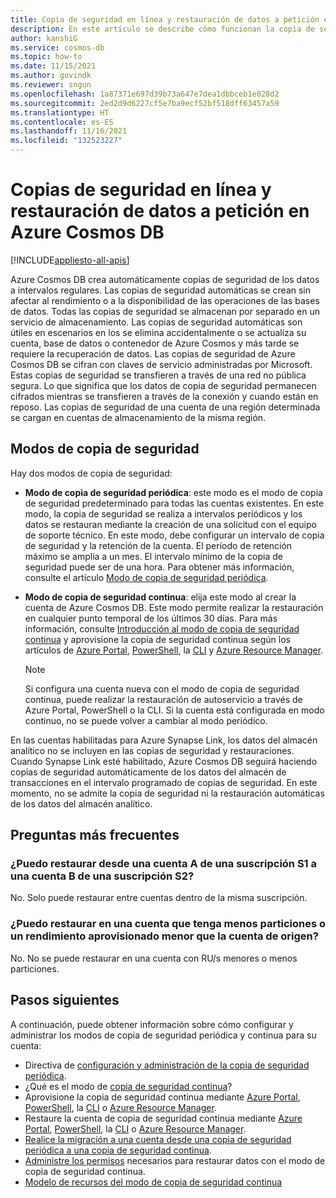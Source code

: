 ```yaml
---
title: Copia de seguridad en línea y restauración de datos a petición en Azure Cosmos DB
description: En este artículo se describe cómo funcionan la copia de seguridad automática y la restauración de datos a petición. También se explica la diferencia entre los modos de copia de seguridad continua y periódica.
author: kanshiG
ms.service: cosmos-db
ms.topic: how-to
ms.date: 11/15/2021
ms.author: govindk
ms.reviewer: sngun
ms.openlocfilehash: 1a87371e697d39b73a647e7dea1dbbceb1e028d2
ms.sourcegitcommit: 2ed2d9d6227cf5e7ba9ecf52bf518dff63457a59
ms.translationtype: HT
ms.contentlocale: es-ES
ms.lasthandoff: 11/16/2021
ms.locfileid: "132523227"
---
```

# <a name="online-backup-and-on-demand-data-restore-in-azure-cosmos-db"></a>Copias de seguridad en línea y restauración de datos a petición en Azure Cosmos DB
[!INCLUDE[appliesto-all-apis](includes/appliesto-all-apis.md)]

Azure Cosmos DB crea automáticamente copias de seguridad de los datos a intervalos regulares. Las copias de seguridad automáticas se crean sin afectar al rendimiento o a la disponibilidad de las operaciones de las bases de datos. Todas las copias de seguridad se almacenan por separado en un servicio de almacenamiento. Las copias de seguridad automáticas son útiles en escenarios en los se elimina accidentalmente o se actualiza su cuenta, base de datos o contenedor de Azure Cosmos y más tarde se requiere la recuperación de datos. Las copias de seguridad de Azure Cosmos DB se cifran con claves de servicio administradas por Microsoft. Estas copias de seguridad se transfieren a través de una red no pública segura. Lo que significa que los datos de copia de seguridad permanecen cifrados mientras se transfieren a través de la conexión y cuando están en reposo. Las copias de seguridad de una cuenta de una región determinada se cargan en cuentas de almacenamiento de la misma región.

## <a name="backup-modes"></a>Modos de copia de seguridad

Hay dos modos de copia de seguridad:

* **Modo de copia de seguridad periódica**: este modo es el modo de copia de seguridad predeterminado para todas las cuentas existentes. En este modo, la copia de seguridad se realiza a intervalos periódicos y los datos se restauran mediante la creación de una solicitud con el equipo de soporte técnico. En este modo, debe configurar un intervalo de copia de seguridad y la retención de la cuenta. El período de retención máximo se amplía a un mes. El intervalo mínimo de la copia de seguridad puede ser de una hora.  Para obtener más información, consulte el artículo [Modo de copia de seguridad periódica](configure-periodic-backup-restore.md).

* **Modo de copia de seguridad continua**: elija este modo al crear la cuenta de Azure Cosmos DB. Este modo permite realizar la restauración en cualquier punto temporal de los últimos 30 días. Para más información, consulte [Introducción al modo de copia de seguridad continua](continuous-backup-restore-introduction.md) y aprovisione la copia de seguridad continua según los artículos de [Azure Portal](provision-account-continuous-backup.md#provision-portal), [PowerShell](provision-account-continuous-backup.md#provision-powershell), la [CLI](provision-account-continuous-backup.md#provision-cli) y [Azure Resource Manager](provision-account-continuous-backup.md#provision-arm-template).

  > [!NOTE]
  > Si configura una cuenta nueva con el modo de copia de seguridad continua, puede realizar la restauración de autoservicio a través de Azure Portal, PowerShell o la CLI. Si la cuenta está configurada en modo continuo, no se puede volver a cambiar al modo periódico.

En las cuentas habilitadas para Azure Synapse Link, los datos del almacén analítico no se incluyen en las copias de seguridad y restauraciones. Cuando Synapse Link esté habilitado, Azure Cosmos DB seguirá haciendo copias de seguridad automáticamente de los datos del almacén de transacciones en el intervalo programado de copias de seguridad. En este momento, no se admite la copia de seguridad ni la restauración automáticas de los datos del almacén analítico.

## <a name="frequently-asked-questions"></a>Preguntas más frecuentes

### <a name="can-i-restore-from-an-account-a-in-subscription-s1-to-account-b-in-a-subscription-s2"></a>¿Puedo restaurar desde una cuenta A de una suscripción S1 a una cuenta B de una suscripción S2?

No. Solo puede restaurar entre cuentas dentro de la misma suscripción.

### <a name="can-i-restore-into-an-account-that-has-fewer-partitions-or-low-provisioned-throughput-than-the-source-account"></a>¿Puedo restaurar en una cuenta que tenga menos particiones o un rendimiento aprovisionado menor que la cuenta de origen?

No. No se puede restaurar en una cuenta con RU/s menores o menos particiones.

## <a name="next-steps"></a>Pasos siguientes

A continuación, puede obtener información sobre cómo configurar y administrar los modos de copia de seguridad periódica y continua para su cuenta:

* Directiva de [configuración y administración de la copia de seguridad periódica](configure-periodic-backup-restore.md).
* ¿Qué es el modo de [copia de seguridad continua](continuous-backup-restore-introduction.md)?
* Aprovisione la copia de seguridad continua mediante [Azure Portal](provision-account-continuous-backup.md#provision-portal), [PowerShell](provision-account-continuous-backup.md#provision-powershell), la [CLI](provision-account-continuous-backup.md#provision-cli) o [Azure Resource Manager](provision-account-continuous-backup.md#provision-arm-template).
* Restaure la cuenta de copia de seguridad continua mediante [Azure Portal](restore-account-continuous-backup.md#restore-account-portal), [PowerShell](restore-account-continuous-backup.md#restore-account-powershell), la [CLI](restore-account-continuous-backup.md#restore-account-cli) o [Azure Resource Manager](restore-account-continuous-backup.md#restore-arm-template).
* [Realice la migración a una cuenta desde una copia de seguridad periódica a una copia de seguridad continua](migrate-continuous-backup.md).
* [Administre los permisos](continuous-backup-restore-permissions.md) necesarios para restaurar datos con el modo de copia de seguridad continua.
* [Modelo de recursos del modo de copia de seguridad continua](continuous-backup-restore-resource-model.md)
